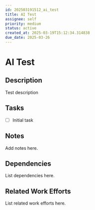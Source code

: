 ```yaml
---
id: 202503191512_ai_test
title: AI Test
assignee: self
priority: medium
status: active
created_at: 2025-03-19T15:12:34.314838
due_date: 2025-03-26
---
```


# AI Test

## Description
Test description

## Tasks
- [ ] Initial task

## Notes
Add notes here.

## Dependencies
List dependencies here.

## Related Work Efforts
List related work efforts here.